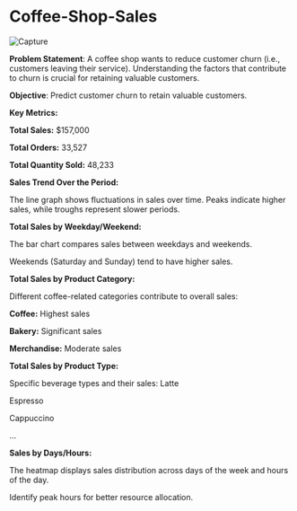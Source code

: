 # Coffee-Shop-Sales


![Capture](https://github.com/aarzoo-collab/Coffee-Shop-Sales/assets/173943221/b796cd3f-8b71-489b-a017-f8ab34fc5cc0)


**Problem Statement**: A coffee shop wants to reduce customer churn (i.e., customers leaving their service). Understanding the factors that contribute to churn is crucial for retaining valuable customers.

**Objective**:
Predict customer churn to retain valuable customers.

**Key Metrics:**

**Total Sales:** $157,000

**Total Orders:** 33,527

**Total Quantity Sold:** 48,233

**Sales Trend Over the Period:**

The line graph shows fluctuations in sales over time. Peaks indicate higher sales, while troughs represent slower periods.

**Total Sales by Weekday/Weekend:**


The bar chart compares sales between weekdays and weekends.

Weekends (Saturday and Sunday) tend to have higher sales.

**Total Sales by Product Category:**

Different coffee-related categories contribute to overall sales:

**Coffee:** Highest sales

**Bakery:** Significant sales

**Merchandise:** Moderate sales

**Total Sales by Product Type:**

Specific beverage types and their sales:
Latte

Espresso

Cappuccino

…

**Sales by Days/Hours:**

The heatmap displays sales distribution across days of the week and hours of the day.

Identify peak hours for better resource allocation.

